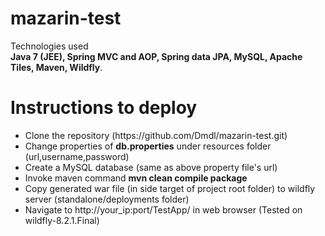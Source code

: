 # mazarin-test

Technologies used <br/>
<b>Java 7 (JEE),
Spring MVC and AOP,
Spring data JPA,
MySQL,
Apache Tiles,
Maven,
Wildfly</b>.



# Instructions to deploy
<ul>
<li>Clone the repository (https://github.com/Dmdl/mazarin-test.git)</li>
<li>Change properties of <b>db.properties</b> under resources folder (url,username,password)</li>
<li>Create a MySQL database (same as above property file's url)</li>
<li>Invoke maven command <b>mvn clean compile package</b></li>
<li>Copy generated war file (in side target of project root folder) to wildfly server (standalone/deployments folder)</li>
<li>Navigate to http://your_ip:port/TestApp/  in web browser (Tested on wildfly-8.2.1.Final)</li>
</ul>
